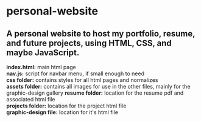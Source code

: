 # personal-website
## A personal website to host my portfolio, resume, and future projects, using HTML, CSS, and maybe JavaScript.
**index.html:** main html page\
**nav.js:** script for navbar menu, if small enough to need\
**css folder:** contains styles for all html pages and normalizes\
**assets folder:** contains all images for use in the other files, mainly for the graphic-design gallery
**resume folder:** location for the resume pdf and associated html file\
**projects folder:** location for the project html file\
**graphic-design file:** location for it's html file
